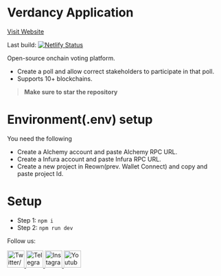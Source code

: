 # Verdancy Application

[Visit Website](https://verdancy.cryptoutils.xyz)

Last build:
[![Netlify Status](https://api.netlify.com/api/v1/badges/f8b34531-3998-43d5-8cc9-1e811f1fa6e9/deploy-status)](https://app.netlify.com/sites/verdancy/deploys)

Open-source onchain voting platform.

- Create a poll and allow correct stakeholders to participate in that poll.
- Supports 10+ blockchains.

> **Make sure to star the repository**

# Environment(.env) setup
You need the following
- Create a Alchemy account and paste Alchemy RPC URL.
- Create a Infura account and paste Infura RPC URL.
- Create a new project in Reown(prev. Wallet Connect) and copy and paste project Id.

# Setup

- Step 1: ``npm i``
- Step 2: ``npm run dev``

Follow us:

<a href="https://x.com/cryptoutils">
  <img src="https://uxwing.com/wp-content/themes/uxwing/download/brands-and-social-media/x-social-media-white-icon.png" alt="Twitter/X" width="40" height="40">
</a>
<a href="https://t.me/cryptoutils">
  <img src="https://upload.wikimedia.org/wikipedia/commons/thumb/8/82/Telegram_logo.svg/2048px-Telegram_logo.svg.png" alt="Telegram" width="40" height="40">
</a>
<a href="https://www.instagram.com/cryptoutils">
  <img src="https://upload.wikimedia.org/wikipedia/commons/thumb/a/a5/Instagram_icon.png/1200px-Instagram_icon.png" alt="Instagram" width="40" height="40">
</a>
<a href="https://youtube.com/@cryptoutils?si=XIx-Erm5u-9iz50d">
  <img src="https://cdn-icons-png.flaticon.com/512/1384/1384060.png" alt="Youtube" width="40" height="40">
</a>
